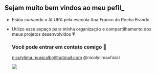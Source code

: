 ## Sejam muito bem vindos ao meu pefil_

- Estou cursando o ALURA pela escoola Ana Franco da Rocha Brando
- Utilizo esse espaço para minha organização e compartilhamento dos meus projetos desenvolvidos 💗

  ### Você pode entrar em contato comigo 📱
  nicolylima.musicalbr@hotmail.com
  @nicolylimaoficial

  ![](link)
  
<!--
**YlocinamiL/YlocinamiL** is a ✨ _special_ ✨ repository because its `README.md` (this file) appears on your GitHub profile.

Here are some ideas to get you started:

- 🔭 I’m currently working on ...
- 🌱 I’m currently learning ...
- 👯 I’m looking to collaborate on ...
- 🤔 I’m looking for help with ...
- 💬 Ask me about ...
- 📫 How to reach me: ...
- 😄 Pronouns: ...
- ⚡ Fun fact: ...
-->


